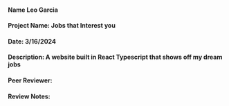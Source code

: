 #### Name Leo Garcia
#### Project Name: Jobs that Interest you
#### Date: 3/16/2024
#### Description: A website built in React Typescript that shows off my dream jobs
#### Peer Reviewer: 
#### Review Notes: 